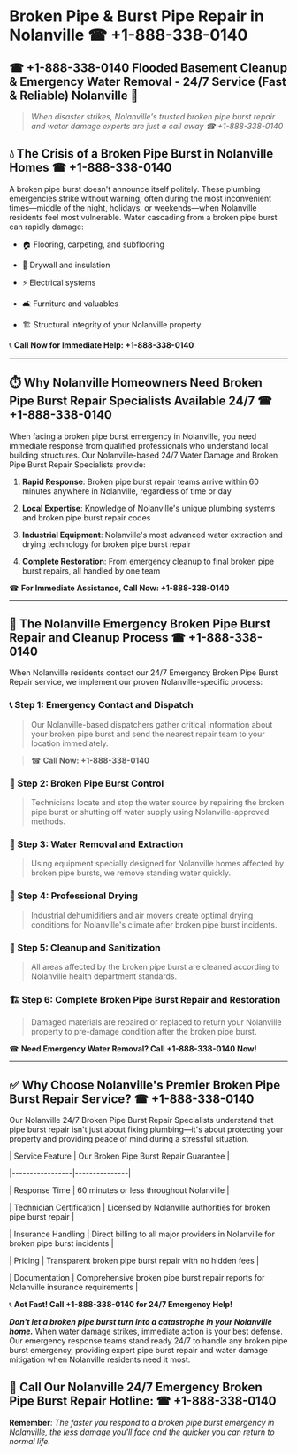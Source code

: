 # Broken Pipe & Burst Pipe Repair in Nolanville ☎ +1-888-338-0140  
## ☎ +1-888-338-0140 Flooded Basement Cleanup & Emergency Water Removal - 24/7 Service (Fast & Reliable) Nolanville 🚨  

> *When disaster strikes, Nolanville's trusted broken pipe burst repair and water damage experts are just a call away ☎ +1-888-338-0140*  

## 💧 The Crisis of a Broken Pipe Burst in Nolanville Homes ☎ +1-888-338-0140  

A broken pipe burst doesn't announce itself politely. These plumbing emergencies strike without warning, often during the most inconvenient times—middle of the night, holidays, or weekends—when Nolanville residents feel most vulnerable. Water cascading from a broken pipe burst can rapidly damage:  

* 🏠 Flooring, carpeting, and subflooring  
* 🧱 Drywall and insulation  
* ⚡ Electrical systems  
* 🛋️ Furniture and valuables  
* 🏗️ Structural integrity of your Nolanville property  

📞 **Call Now for Immediate Help: +1-888-338-0140**  

---  

## ⏱️ Why Nolanville Homeowners Need Broken Pipe Burst Repair Specialists Available 24/7 ☎ +1-888-338-0140  

When facing a broken pipe burst emergency in Nolanville, you need immediate response from qualified professionals who understand local building structures. Our Nolanville-based 24/7 Water Damage and Broken Pipe Burst Repair Specialists provide:  

1. **Rapid Response**: Broken pipe burst repair teams arrive within 60 minutes anywhere in Nolanville, regardless of time or day  
2. **Local Expertise**: Knowledge of Nolanville's unique plumbing systems and broken pipe burst repair codes  
3. **Industrial Equipment**: Nolanville's most advanced water extraction and drying technology for broken pipe burst repair  
4. **Complete Restoration**: From emergency cleanup to final broken pipe burst repairs, all handled by one team  

☎ **For Immediate Assistance, Call Now: +1-888-338-0140**  

---  

## 🔧 The Nolanville Emergency Broken Pipe Burst Repair and Cleanup Process ☎ +1-888-338-0140  

When Nolanville residents contact our 24/7 Emergency Broken Pipe Burst Repair service, we implement our proven Nolanville-specific process:  

### 📞 Step 1: Emergency Contact and Dispatch  
> Our Nolanville-based dispatchers gather critical information about your broken pipe burst and send the nearest repair team to your location immediately.  
> ☎ **Call Now: +1-888-338-0140**  

### 🚿 Step 2: Broken Pipe Burst Control  
> Technicians locate and stop the water source by repairing the broken pipe burst or shutting off water supply using Nolanville-approved methods.  

### 🌊 Step 3: Water Removal and Extraction  
> Using equipment specially designed for Nolanville homes affected by broken pipe bursts, we remove standing water quickly.  

### 💨 Step 4: Professional Drying  
> Industrial dehumidifiers and air movers create optimal drying conditions for Nolanville's climate after broken pipe burst incidents.  

### 🧼 Step 5: Cleanup and Sanitization  
> All areas affected by the broken pipe burst are cleaned according to Nolanville health department standards.  

### 🏗️ Step 6: Complete Broken Pipe Burst Repair and Restoration  
> Damaged materials are repaired or replaced to return your Nolanville property to pre-damage condition after the broken pipe burst.  

☎ **Need Emergency Water Removal? Call +1-888-338-0140 Now!**  

---  

## ✅ Why Choose Nolanville's Premier Broken Pipe Burst Repair Service? ☎ +1-888-338-0140  

Our Nolanville 24/7 Broken Pipe Burst Repair Specialists understand that pipe burst repair isn't just about fixing plumbing—it's about protecting your property and providing peace of mind during a stressful situation.  

| Service Feature | Our Broken Pipe Burst Repair Guarantee |  
|-----------------|---------------|  
| Response Time | 60 minutes or less throughout Nolanville |  
| Technician Certification | Licensed by Nolanville authorities for broken pipe burst repair |  
| Insurance Handling | Direct billing to all major providers in Nolanville for broken pipe burst incidents |  
| Pricing | Transparent broken pipe burst repair with no hidden fees |  
| Documentation | Comprehensive broken pipe burst repair reports for Nolanville insurance requirements |  

📞 **Act Fast! Call +1-888-338-0140 for 24/7 Emergency Help!**  

***Don't let a broken pipe burst turn into a catastrophe in your Nolanville home.*** When water damage strikes, immediate action is your best defense. Our emergency response teams stand ready 24/7 to handle any broken pipe burst emergency, providing expert pipe burst repair and water damage mitigation when Nolanville residents need it most.  

## 📱 Call Our Nolanville 24/7 Emergency Broken Pipe Burst Repair Hotline: ☎ +1-888-338-0140  

**Remember**: *The faster you respond to a broken pipe burst emergency in Nolanville, the less damage you'll face and the quicker you can return to normal life.*